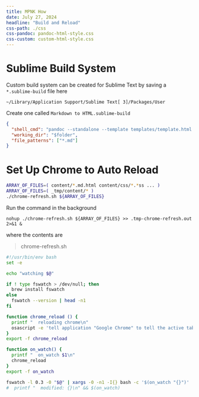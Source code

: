 ```yaml
---
title: MPNK How
date: July 27, 2024
headline: "Build and Reload"
css-path: ./css
css-pandoc: pandoc-html-style.css
css-custom: custom-html-style.css
---
```



# Sublime Build System

Custom build system can be created for Sublime Text by saving a `*.sublime-build` file here

`~/Library/Application Support/Sublime Text[ 3]/Packages/User`

Create one called `Markdown to HTML.sublime-build`
```json
{
  "shell_cmd": "pandoc --standalone --template templates/template.html -f gfm $file -o $file.html",
  "working_dir": "$folder",
  "file_patterns": ["*.md"]
}
```

# Set Up Chrome to Auto Reload

```sh
ARRAY_OF_FILES=( content/*.md.html content/css/*.*ss ... )
ARRAY_OF_FILES=( _tmp/content/* )
./chrome-refresh.sh ${ARRAY_OF_FILES}
```

Run the command in the background

```
nohup ./chrome-refresh.sh ${ARRAY_OF_FILES} >> .tmp-chrome-refresh.out 2>&1 &
```

where the contents are

> chrome-refresh.sh
```sh
#!/usr/bin/env bash
set -e

echo "watching $@"

if ! type fswatch > /dev/null; then
  brew install fswatch
else
  fswatch --version | head -n1
fi

function chrome_reload () {
  printf "  reloading chrome\n"
  osascript -e 'tell application "Google Chrome" to tell the active tab of its first window to reload'
}
export -f chrome_reload

function on_watch() {
  printf "  on_watch $1\n"
  chrome_reload
}
export -f on_watch

fswatch -l 0.3 -0 "$@" | xargs -0 -n1 -I{} bash -c '$(on_watch "{}")'
#  printf "  modified: {}\n" && $(on_watch)
```
